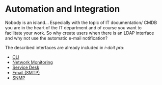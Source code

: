 # Automation and Integration

Nobody is an island... Especially with the topic of IT documentation/ CMDB you are in the heart of the IT department and of course you want to facilitate your work. So why create users when there is an LDAP interface and why not use the automatic e-mail notification?

The described interfaces are already included in _i-doit pro_:

*   [CLI](./cli/index.md)
*   [Network Monitoring](./network-monitoring/index.md)
*   [Service Desk](./service-desk/index.md)
*   [Email (SMTP)](./e-mail.md)
*   [SNMP](./snmp.md)
